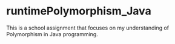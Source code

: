 # runtimePolymorphism_Java
This is a school assignment that focuses on my understanding of Polymorphism in Java programming.
